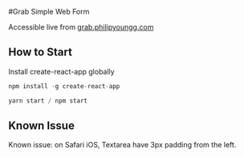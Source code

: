 #Grab Simple Web Form

Accessible live from [grab.philipyoungg.com](http://grab.philipyoungg.com)

## How to Start
Install create-react-app globally
```javascript
npm install -g create-react-app

yarn start / npm start
```

## Known Issue
Known issue: on Safari iOS, Textarea have 3px padding from the left.
